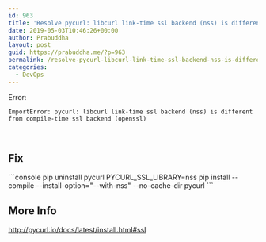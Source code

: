 ```yaml
---
id: 963
title: 'Resolve pycurl: libcurl link-time ssl backend (nss) is different from compile-time ssl backend (openssl)'
date: 2019-05-03T10:46:26+00:00
author: Prabuddha
layout: post
guid: https://prabuddha.me/?p=963
permalink: /resolve-pycurl-libcurl-link-time-ssl-backend-nss-is-different-from-compile-time-ssl-backend-openssl/
categories:
  - DevOps
---
```

Error:
```console
ImportError: pycurl: libcurl link-time ssl backend (nss) is different from compile-time ssl backend (openssl)

```
&nbsp;
<h2>Fix</h2>
```console
pip uninstall pycurl
PYCURL_SSL_LIBRARY=nss
pip install --compile --install-option="--with-nss" --no-cache-dir pycurl
```
<h2><a id="user-content-more-info" class="anchor" href="https://gist.github.com/ifduyue/ccc644f146657ccb9e60f0af676f1923#more-info" aria-hidden="true"></a>More Info</h2>
<a href="http://pycurl.io/docs/latest/install.html#ssl" rel="nofollow">http://pycurl.io/docs/latest/install.html#ssl</a>